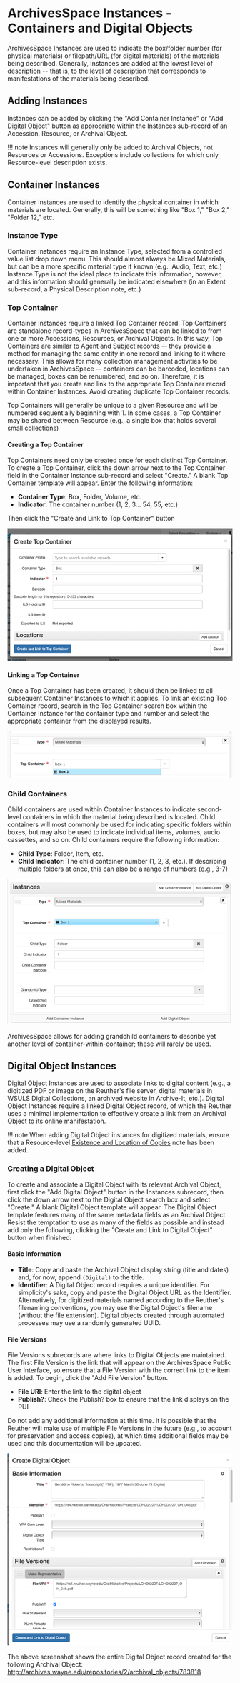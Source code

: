# ArchivesSpace Instances - Containers and Digital Objects

ArchivesSpace Instances are used to indicate the box/folder number (for physical materials) or filepath/URL (for digital materials) of the materials being described. Generally, Instances are added at the lowest level of description -- that is, to the level of description that corresponds to manifestations of the materials being described.

## Adding Instances

Instances can be added by clicking the "Add Container Instance" or "Add Digital Object" button as appropriate within the Instances sub-record of an Accession, Resource, or Archival Object.

!!! note
    Instances will generally only be added to Archival Objects, not Resources or Accessions. Exceptions include collections for which only Resource-level description exists.

## Container Instances

Container Instances are used to identify the physical container in which materials are located. Generally, this will be something like "Box 1," "Box 2," "Folder 12," etc. 

### Instance Type

Container Instances require an Instance Type, selected from a controlled value list drop down menu. This should almost always be Mixed Materials, but can be a more specific material type if known (e.g., Audio, Text, etc.) Instance Type is not the ideal place to indicate this information, however, and this information should generally be indicated elsewhere (in an Extent sub-record, a Physical Description note, etc.)

### Top Container

Container Instances require a linked Top Container record. Top Containers are standalone record-types in ArchivesSpace that can be linked to from one or more Accessions, Resources, or Archival Objects. In this way, Top Containers are similar to Agent and Subject records -- they provide a method for managing the same entity in one record and linking to it where necessary. This allows for many collection management activities to be undertaken in ArchivesSpace -- containers can be barcoded, locations can be managed, boxes can be renumbered, and so on. Therefore, it is important that you create and link to the appropriate Top Container record within Container Instances. Avoid creating duplicate Top Container records.

Top Containers will generally be unique to a given Resource and will be numbered sequentially beginning with 1. In some cases, a Top Container may be shared between Resource (e.g., a single box that holds several small collections)

#### Creating a Top Container

Top Containers need only be created once for each distinct Top Container. To create a Top Container, click the down arrow next to the Top Container field in the Container Instance sub-record and select "Create." A blank Top Container template will appear. Enter the following information:

- **Container Type**: Box, Folder, Volume, etc.
- **Indicator**: The container number (1, 2, 3... 54, 55, etc.)

Then click the "Create and Link to Top Container" button

![Create Top Container](../img/aspace_create_top_container.png)

#### Linking a Top Container

Once a Top Container has been created, it should then be linked to all subsequent Container Instances to which it applies. To link an existing Top Container record, search in the Top Container search box within the Container Instance for the container type and number and select the appropriate container from the displayed results.

![Link Top Container](../img/aspace_link_top_container.png)

### Child Containers

Child containers are used within Container Instances to indicate second-level containers in which the material being described is located. Child containers will most commonly be used for indicating specific folders within boxes, but may also be used to indicate individual items, volumes, audio cassettes, and so on. Child containers require the following information:

- **Child Type**: Folder, Item, etc.
- **Child Indicator**: The child container number (1, 2, 3, etc.). If describing multiple folders at once, this can also be a range of numbers (e.g., 3-7)

![Container Instance](../img/aspace_container_instance.png)

ArchivesSpace allows for adding grandchild containers to describe yet another level of container-within-container; these will rarely be used.

## Digital Object Instances

Digital Object Instances are used to associate links to digital content (e.g., a digitized PDF or image on the Reuther's file server, digital materials in WSULS Digital Collections, an archived website in Archive-It, etc.). Digital Object Instances require a linked Digital Object record, of which the Reuther uses a minimal implementation to effectively create a link from an Archival Object to its online manifestation.

!!! note
    When adding Digital Object instances for digitized materials, ensure that a Resource-level [Existence and Location of Copies](03_04_notes.md#existence-and-location-of-copies) note has been added.


### Creating a Digital Object

To create and associate a Digital Object with its relevant Archival Object, first click the "Add Digital Object" button in the Instances subrecord, then click the down arrow next to the Digital Object search box and select "Create." A blank Digital Object template will appear. The Digital Object template features many of the same metadata fields as an Archival Object. Resist the temptation to use as many of the fields as possible and instead add only the following, clicking the "Create and Link to Digital Object" button when finished:

#### Basic Information

- **Title**: Copy and paste the Archival Object display string (title and dates) and, for now, append `(Digital)` to the title.
- **Identifier**: A Digital Object record requires a unique identifier. For simplicity's sake, copy and paste the Digital Object URL as the Identifier. Alternatively, for digitized materials named according to the Reuther's filenaming conventions, you may use the Digital Object's filename (without the file extension). Digital objects created through automated processes may use a randomly generated UUID.

#### File Versions

File Versions subrecords are where links to Digital Objects are maintained. The first File Version is the link that will appear on the ArchivesSpace Public User Interface, so ensure that a File Version with the correct link to the item is added. To begin, click the "Add File Version" button.

- **File URI**: Enter the link to the digital object
- **Publish?**: Check the Publish? box to ensure that the link displays on the PUI

Do not add any additional information at this time. It is possible that the Reuther will make use of multiple File Versions in the future (e.g., to account for preservation and access copies), at which time additional fields may be used and this documentation will be updated.

![Create Digital Object](../img/aspace_create_digital_object.png)

The above screenshot shows the entire Digital Object record created for the following Archival Object: http://archives.wayne.edu/repositories/2/archival_objects/783818